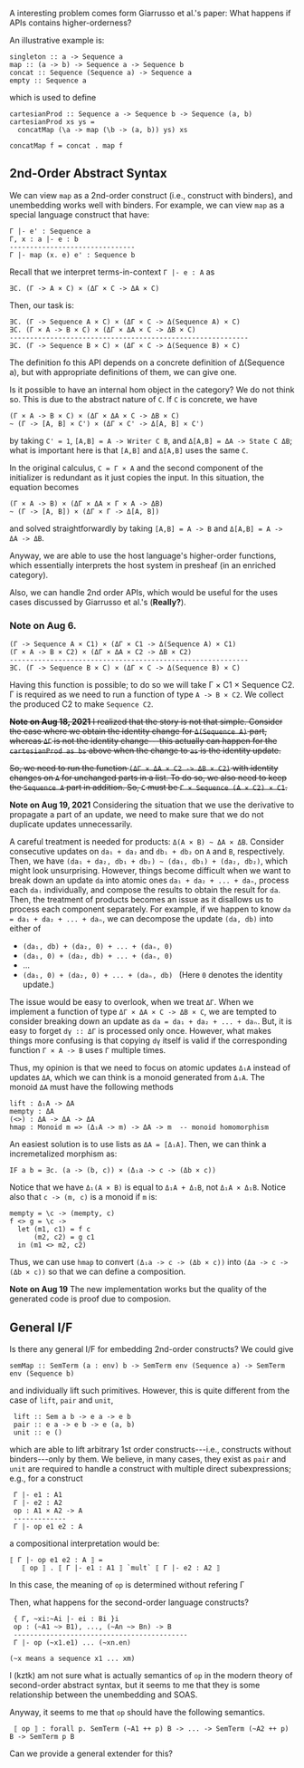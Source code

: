 A interesting problem comes form Giarrusso et al.'s paper: What happens if APIs contains higher-orderness? 

An illustrative example is:
```
singleton :: a -> Sequence a 
map :: (a -> b) -> Sequence a -> Sequence b 
concat :: Sequence (Sequence a) -> Sequence a
empty :: Sequence a 
```
which is used to define 

```
cartesianProd :: Sequence a -> Sequence b -> Sequence (a, b) 
cartesianProd xs ys = 
  concatMap (\a -> map (\b -> (a, b)) ys) xs 

concatMap f = concat . map f 
```

## 2nd-Order Abstract Syntax 

We can view `map` as a 2nd-order construct (i.e., construct with binders), and unembedding works well with binders. For example, we can view `map` as a special language construct that have:

    Γ |- e' : Sequence a
    Γ, x : a |- e : b 
    -------------------------------
    Γ |- map (x. e) e' : Sequence b

Recall that we interpret terms-in-context `Γ |- e : A` as 

    ∃C. (Γ -> A × C) × (ΔΓ × C -> ΔA × C) 

Then, our task is: 

    ∃C. (Γ -> Sequence A × C) × (ΔΓ × C -> Δ(Sequence A) × C) 
    ∃C. (Γ × A -> B × C) × (ΔΓ × ΔA × C -> ΔB × C)
    -----------------------------------------------------------
    ∃C. (Γ -> Sequence B × C) × (ΔΓ × C -> Δ(Sequence B) × C) 

The definition fo this API depends on a concrete definition of Δ(Sequence a), but with appropriate definitions of them, we can give one. 

Is it possible to have an internal hom object in the category? We do not think so. This is due to the abstract nature of `C`. If `C` is concrete, we have 

    (Γ × A -> B × C) × (ΔΓ × ΔA × C -> ΔB × C)
    ~ (Γ -> [A, B] × C') × (ΔΓ × C' -> Δ[A, B] × C')

by taking `C' = 1`, `[A,B] = A -> Writer C B`, and `Δ[A,B] = ΔA -> State C ΔB`; what is important here is that `[A,B]` and `Δ[A,B]` uses the same `C`. 

In the original calculus, `C = Γ × A` and the second component of the initializer is redundant as it just copies the input. In this situation, the equation becomes

    (Γ × A -> B) × (ΔΓ × ΔA × Γ × A -> ΔB)
    ~ (Γ -> [A, B]) × (ΔΓ × Γ -> Δ[A, B])

and solved straightforwardly by taking `[A,B] = A -> B` and `Δ[A,B] = A -> ΔA -> ΔB`.


Anyway, we are able to use the host language's higher-order functions, which essentially interprets the host system in presheaf (in an enriched category). 

Also, we can handle 2nd order APIs, which would be useful for the uses cases discussed by Giarrusso et al.'s (**Really?**). 

### Note on Aug 6. 

    (Γ -> Sequence A × C1) × (ΔΓ × C1 -> Δ(Sequence A) × C1) 
    (Γ × A -> B × C2) × (ΔΓ × ΔA × C2 -> ΔB × C2)
    -----------------------------------------------------------
    ∃C. (Γ -> Sequence B × C) × (ΔΓ × C -> Δ(Sequence B) × C) 

Having this function is possible; to do so we will take Γ × C1 × Sequence C2. 
Γ is required as we need to run a function of type `A -> B × C2`. We collect the produced C2 to make `Sequence C2`. 

~~**Note on Aug 18, 2021** I realized that the story is not that simple. Consider the case where we obtain the identity change for `Δ(Sequence A)` part, whereas `ΔΓ` is not the identity change---this actually can happen for the `cartesianProd as bs` above when the change to `as` is the identity update.~~ 

~~So, we need to run the function `(ΔΓ × ΔA × C2 -> ΔB × C2)` with identity changes on `A` for unchanged parts in a list. To do so, we also need to keep the `Sequence A` part in addition. So, `C` must be `Γ × Sequence (A × C2) × C1`.~~

**Note on Aug 19, 2021** 
Considering the situation that we use the derivative to propagate a part of an update, we need to make sure that we do not duplicate updates unnecessarily. 

A careful treatment is needed for products: `Δ(A × B) ~ ΔA × ΔB`. Consider consecutive updates on `da₁ + da₂` and `db₁ + db₂` on `A` and `B`, respectively. Then, we have `(da₁ + da₂, db₁ + db₂) ~ (da₁, db₁) + (da₂, db₂)`, which might look unsurprising. However, things become difficult when we want to break down an update `da` into atomic ones `da₁ + da₂ + ... + daₙ`, process each `daᵢ` individually, and compose the results to obtain the result for `da`. Then, the treatment of products becomes an issue as it disallows us to process each component separately. For example, if we happen to know `da = da₁ + da₂ + ... + daₙ`, we can decompose the update `(da, db)` into either of 
- `(da₁, db) + (da₂, 0) + ... + (daₙ, 0)` 
- `(da₁, 0) + (da₂, db) + ... + (daₙ, 0) `
- ...
- `(da₁, 0) + (da₂, 0) + ... + (daₙ, db) `
(Here `0` denotes the identity update.) 

The issue would be easy to overlook, when we treat `ΔΓ`. When we implement a function of type `ΔΓ × ΔA × C -> ΔB × C`, we are tempted to consider breaking down an update as `da = da₁ + da₂ + ... + daₙ`. But, it is easy to forget `dγ :: ΔΓ` is processed only once. However, what makes things more confusing is that copying `dγ` itself is valid if the corresponding function `Γ × A -> B` uses `Γ` multiple times. 

Thus, my opinion is that we need to focus on atomic updates `Δ₁A` instead of updates `ΔA`, which we can think is a monoid generated from `Δ₁A`. The monoid `ΔA` must have the following methods
```
lift : Δ₁A -> ΔA
mempty : ΔA 
(<>) : ΔA -> ΔA -> ΔA
hmap : Monoid m => (Δ₁A -> m) -> ΔA -> m  -- monoid homomorphism
```
An easiest solution is to use lists as `ΔA = [Δ₁A]`. Then, we can think a incremetalized morphism as:
```
IF a b = ∃c. (a -> (b, c)) × (Δ₁a -> c -> (Δb × c))
```
Notice that we have `Δ₁(A × B)` is equal to `Δ₁A + Δ₁B`, not `Δ₁A × Δ₁B`. Notice also that `c -> (m, c)` is a monoid if `m` is: 

```
mempty = \c -> (mempty, c) 
f <> g = \c -> 
  let (m1, c1) = f c 
      (m2, c2) = g c1
  in (m1 <> m2, c2) 
```

Thus, we can use `hmap` to convert `(Δ₁a -> c -> (Δb × c))` into `(Δa -> c -> (Δb × c))` so that we can define a composition. 

**Note on Aug 19** The new implementation works but the quality of the generated code is proof due to composion. 


## General I/F 

Is there any general I/F for embedding 2nd-order constructs? We could give 

```
semMap :: SemTerm (a : env) b -> SemTerm env (Sequence a) -> SemTerm env (Sequence b)
```

and individually lift such primitives. However, this is quite different from the case of `lift`, `pair` and `unit`, 

     lift :: Sem a b -> e a -> e b 
     pair :: e a -> e b -> e (a, b) 
     unit :: e () 

which are able to lift arbitrary 1st order constructs---i.e., constructs without binders---only by them. We believe, in many cases, they exist as `pair` and `unit` are required to handle a construct with multiple direct subexpressions; e.g., for a construct 

     Γ |- e1 : A1
     Γ |- e2 : A2
     op : A1 × A2 -> A 
     -------------
     Γ |- op e1 e2 : A

a compositional interpretation would be: 

    ⟦ Γ |- op e1 e2 : A ⟧ =
       ⟦ op ⟧ . ⟦ Γ |- e1 : A1 ⟧ `mult` ⟦ Γ |- e2 : A2 ⟧

In this case, the meaning of `op` is determined without refering Γ

Then, what happens for the second-order language constructs? 

     
     { Γ, ~xi:~Ai |- ei : Bi }i 
     op : (~A1 ~> B1), ..., (~An ~> Bn) -> B
     -------------------------------------------
     Γ |- op (~x1.e1) ... (~xn.en) 

    (~x means a sequence x1 ... xm)

I (kztk) am not sure what is actually semantics of `op` in the modern theory of second-order abstract syntax, but it seems to me that they is some relationship between the unembedding and SOAS. 

Anyway, it seems to me that `op` should have the following semantics. 

     ⟦ op ⟧ : forall p. SemTerm (~A1 ++ p) B -> ... -> SemTerm (~A2 ++ p) B -> SemTerm p B 

Can we provide a general extender for this? 
